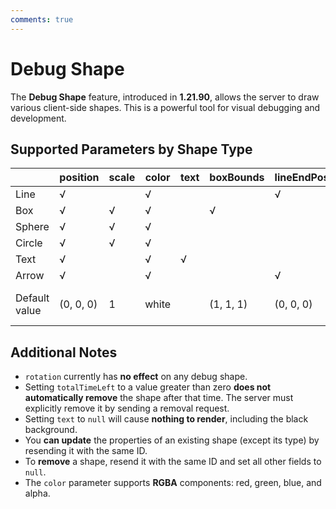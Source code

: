 ```yaml
---
comments: true
---
```


# Debug Shape

The **Debug Shape** feature, introduced in **1.21.90**, allows the server to draw various client-side shapes.
This is a powerful tool for visual debugging and development.

## Supported Parameters by Shape Type

|               | position  | scale | color | text | boxBounds | lineEndPosition | arrowHeadLength | arrowHeadRadius | segments                      |
|---------------|-----------|-------|-------|------|-----------|-----------------|-----------------|-----------------|-------------------------------|
| Line          | √         |       | √     |      |           | √               |                 |                 |                               |
| Box           | √         | √     | √     |      | √         |                 |                 |                 |                               |
| Sphere        | √         | √     | √     |      |           |                 |                 |                 | √                             |
| Circle        | √         | √     | √     |      |           |                 |                 |                 | √                             |
| Text          | √         |       | √     | √    |           |                 |                 |                 |                               |
| Arrow         | √         |       | √     |      |           | √               | √               | √               | √                             |
| Default value | (0, 0, 0) | 1     | white |      | (1, 1, 1) | (0, 0, 0)       | 1               | 0.5             | 20 (circle/sphere), 4 (arrow) |

## Additional Notes

- `rotation` currently has **no effect** on any debug shape.
- Setting `totalTimeLeft` to a value greater than zero **does not automatically remove** the shape after that time. The
  server must explicitly remove it by sending a removal request.
- Setting `text` to `null` will cause **nothing to render**, including the black background.
- You **can update** the properties of an existing shape (except its type) by resending it with the same ID.
- To **remove** a shape, resend it with the same ID and set all other fields to `null`.
- The `color` parameter supports **RGBA** components: red, green, blue, and alpha.